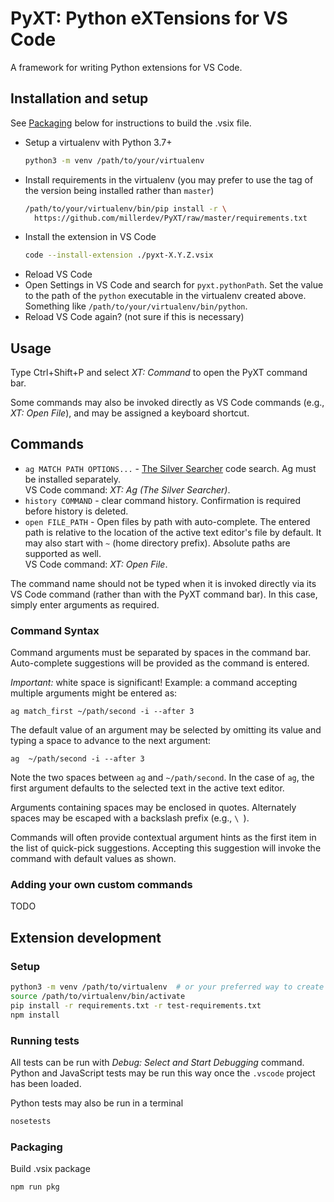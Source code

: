 # PyXT: Python eXTensions for VS Code

A framework for writing Python extensions for VS Code.

## Installation and setup

See [Packaging](#packaging) below for instructions to build the .vsix file.

- Setup a virtualenv with Python 3.7+
  ```sh
  python3 -m venv /path/to/your/virtualenv
  ```
- Install requirements in the virtualenv (you may prefer to use the tag of the
  version being installed rather than `master`)
  ```sh
  /path/to/your/virtualenv/bin/pip install -r \
    https://github.com/millerdev/PyXT/raw/master/requirements.txt
  ```
- Install the extension in VS Code
  ```sh
  code --install-extension ./pyxt-X.Y.Z.vsix
  ```
- Reload VS Code
- Open Settings in VS Code and search for `pyxt.pythonPath`. Set the value to
  the path of the `python` executable in the virtualenv created above. Something
  like `/path/to/your/virtualenv/bin/python`.
- Reload VS Code again? (not sure if this is necessary)

## Usage

Type Ctrl+Shift+P and select _XT: Command_ to open the PyXT command bar.

Some commands may also be invoked directly as VS Code commands (e.g.,
_XT: Open File_), and may be assigned a keyboard shortcut.

## Commands

- `ag MATCH PATH OPTIONS...` - [The Silver Searcher](https://github.com/ggreer/the_silver_searcher) code
  search. Ag must be installed separately.  
  VS Code command: _XT: Ag (The Silver Searcher)_.
- `history COMMAND` - clear command history. Confirmation is required before history is
  deleted.
- `open FILE_PATH` - Open files by path with auto-complete. The entered path is relative to
  the location of the active text editor's file by default. It may also start
  with `~` (home directory prefix). Absolute paths are supported as well.  
  VS Code command: _XT: Open File_.

The command name should not be typed when it is invoked directly via its
VS Code command (rather than with the PyXT command bar). In this case, simply
enter arguments as required.

### Command Syntax

Command arguments must be separated by spaces in the command bar. Auto-complete
suggestions will be provided as the command is entered.

_Important:_ white space is significant! Example: a command accepting multiple
arguments might be entered as:

`ag match_first ~/path/second -i --after 3`

The default value of an argument may be selected by omitting its value and
typing a space to advance to the next argument:

`ag  ~/path/second -i --after 3`

Note the two spaces between `ag` and `~/path/second`. In the case of `ag`, the
first argument defaults to the selected text in the active text editor.

Arguments containing spaces may be enclosed in quotes. Alternately spaces may
be escaped with a backslash prefix (e.g., `\ `).

Commands will often provide contextual argument hints as the first item in the
list of quick-pick suggestions. Accepting this suggestion will invoke the
command with default values as shown.

### Adding your own custom commands

TODO

## Extension development

### Setup

```sh
python3 -m venv /path/to/virtualenv  # or your preferred way to create a virtualenv
source /path/to/virtualenv/bin/activate
pip install -r requirements.txt -r test-requirements.txt
npm install
```

### Running tests

All tests can be run with *Debug: Select and Start Debugging* command.
Python and JavaScript tests may be run this way once the `.vscode` project
has been loaded.

Python tests may also be run in a terminal

```sh
nosetests
```

### Packaging

Build .vsix package

```sh
npm run pkg
```
